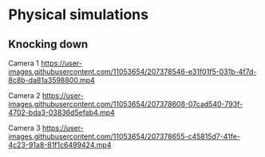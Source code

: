 # Physical simulations

## Knocking down

Camera 1
https://user-images.githubusercontent.com/11053654/207378546-e31f01f5-031b-4f7d-8c8b-da81a3598800.mp4

Camera 2
https://user-images.githubusercontent.com/11053654/207378608-07cad540-793f-4702-bda3-03836d5efab4.mp4

Camera 3
https://user-images.githubusercontent.com/11053654/207378655-c45815d7-41fe-4c23-91a8-81f1c6499424.mp4

